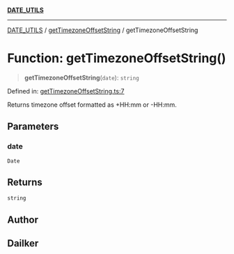 [**DATE_UTILS**](../../README.md)

***

[DATE_UTILS](../../README.md) / [getTimezoneOffsetString](../README.md) / getTimezoneOffsetString

# Function: getTimezoneOffsetString()

> **getTimezoneOffsetString**(`date`): `string`

Defined in: [getTimezoneOffsetString.ts:7](https://github.com/dailker/everyutil/blob/b3489bb6f319079994023a8bfde262e0cfc42fe7/src/date/getTimezoneOffsetString.ts#L7)

Returns timezone offset formatted as +HH:mm or -HH:mm.

## Parameters

### date

`Date`

## Returns

`string`

## Author

## Dailker
